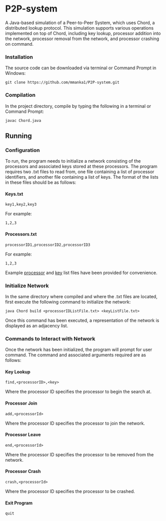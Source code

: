 # P2P-system
A Java-based simulation of a Peer-to-Peer System, which uses Chord, a distributed lookup protocol. This simulation supports various operations implemented on top of Chord, including key lookup, processor addition into the network, processor removal from the network, and processor crashing on command.

### Installation

The source code can be downloaded via terminal or Command Prompt in Windows:
    
    git clone https://github.com/mmanka1/P2P-system.git
    

### Compilation

In the project directory, compile by typing the following in a terminal or Command Prompt:

    javac Chord.java
    
   
## Running 

### Configuration

To run, the program needs to initialize a network consisting of the processors and associated keys stored at these processors. The program requires two .txt files to read from, one file containing a list of processor identifiers, and another file containing a list of keys. The format of the lists in these files should be as follows:

#### Keys.txt

    key1,key2,key3 
    
For example:

    1,2,3
    
#### Processors.txt

    processorID1,processorID2,processorID3
    
For example:

    1,2,3
    
Example [processor](https://github.com/mmanka1/P2P-system/blob/master/ProcessorList.txt) and [key](https://github.com/mmanka1/P2P-system/blob/master/KeyList.txt) list files have been provided for convenience.
    
    
### Initialize Network
In the same directory where compiled and where the .txt files are located, first execute the following command to initialize the network:

    java Chord build <processorIDListFile.txt> <keyListFile.txt>

Once this command has been executed, a representation of the network is displayed as an adjacency list.
    
### Commands to Interact with Network
Once the network has been initialized, the program will prompt for user command. The command and associated arguments required are as follows:

#### Key Lookup

    find,<processorID>,<key>
    
Where the processor ID specifies the processor to begin the search at.

#### Processor Join

    add,<processorId>
    
Where the processor ID specifies the processor to join the network.

#### Processor Leave

    end,<processorId>
    
Where the processor ID specifies the processor to be removed from the network.

#### Processor Crash

    crash,<processorId>
    
Where the processor ID specifies the processor to be crashed.

#### Exit Program
   
    quit

